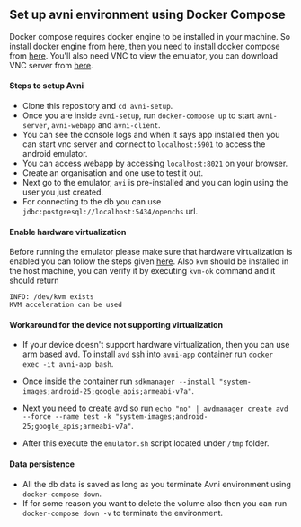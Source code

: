 ## Set up avni environment using Docker Compose

Docker compose requires docker engine to be installed in your machine. So install docker engine from [here](https://docs.docker.com/engine/install/#server), 
then you need to install docker compose from [here](https://docs.docker.com/compose/install/). You'll also need VNC to view the emulator,
you can download VNC server from [here](https://www.realvnc.com/en/connect/download/vnc/).

#### Steps to setup Avni
- Clone this repository and `cd avni-setup`. 
- Once you are inside `avni-setup`, run `docker-compose up` to start `avni-server`, `avni-webapp` and `avni-client`. 
- You can see the console logs and when it says app installed then you can start vnc server and connect to `localhost:5901` to access the android emulator. 
- You can access webapp by accessing `localhost:8021` on your browser. 
- Create an organisation and one use to test it out. 
- Next go to the emulator, `avi` is pre-installed and you can login using the user you just created. 
- For connecting to the db you can use `jdbc:postgresql://localhost:5434/openchs` url.


#### Enable hardware virtualization
Before running the emulator please make sure that hardware virtualization is enabled you can follow the steps given
[here](https://2nwiki.2n.cz/pages/viewpage.action?pageId=75202968). Also `kvm` should be installed in the host machine,
you can verify it by executing `kvm-ok` command and it should return 

````
INFO: /dev/kvm exists
KVM acceleration can be used
````

#### Workaround for the device not supporting virtualization
- If your device doesn't support hardware virtualization, then you can use arm based avd. To install `avd` ssh into
`avni-app` container run `docker exec -it avni-app bash`.

- Once inside the container run `sdkmanager --install "system-images;android-25;google_apis;armeabi-v7a"`.

- Next you need to create avd so run `echo "no" | avdmanager create avd --force --name test -k "system-images;android-25;google_apis;armeabi-v7a"`.

- After this execute the `emulator.sh` script located under `/tmp` folder.

#### Data persistence
- All the db data is saved as long as you terminate Avni environment using `docker-compose down`. 
- If for some reason you want to delete the volume also then you can run `docker-compose down -v` to terminate the environment.
